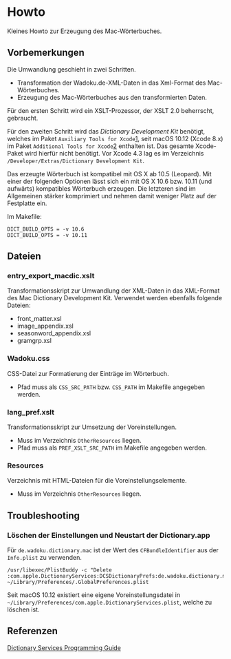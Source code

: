 # Howto

Kleines Howto zur Erzeugung des Mac-Wörterbuches.

## Vorbemerkungen

Die Umwandlung geschieht in zwei Schritten.

* Transformation der Wadoku.de-XML-Daten in das Xml-Format des Mac-Wörterbuches.
* Erzeugung des Mac-Wörterbuches aus den transformierten Daten.

Für den ersten Schritt wird ein XSLT-Prozessor, der XSLT 2.0 beherrscht, gebraucht.

Für den zweiten Schritt wird das *Dictionary Development Kit* benötigt,
welches im Paket ``Auxiliary Tools for Xcode``[1](https://developer.apple.com/downloads/index.action),
seit macOS 10.12 (Xcode 8.x) im Paket ``Additional Tools for Xcode``[2](http://adcdownload.apple.com/Developer_Tools/Additional_Tools_for_Xcode_8/Additional_Tools_for_Xcode_8_beta.dmg)
enthalten ist. Das gesamte Xcode-Paket wird hierfür nicht benötigt.
Vor Xcode 4.3 lag es im Verzeichnis ``/Developer/Extras/Dictionary Development Kit``.

Das erzeugte Wörterbuch ist kompatibel mit OS X ab 10.5 (Leopard).
Mit einer der folgenden Optionen lässt sich ein mit OS X 10.6 bzw. 10.11
(und aufwärts) kompatibles Wörterbuch erzeugen.
Die letzteren sind im Allgemeinen stärker komprimiert und nehmen damit weniger Platz 
auf der Festplatte ein.

Im Makefile:
```
DICT_BUILD_OPTS = -v 10.6
DICT_BUILD_OPTS = -v 10.11
```

## Dateien

### entry_export_macdic.xslt

Transformationsskript zur Umwandlung der XML-Daten in das XML-Format
des Mac Dictionary Development Kit.
Verwendet werden ebenfalls folgende Dateien:

* front_matter.xsl
* image_appendix.xsl
* seasonword_appendix.xsl
* gramgrp.xsl

### Wadoku.css

CSS-Datei zur Formatierung der Einträge im Wörterbuch.

* Pfad muss als ``CSS_SRC_PATH`` bzw. ``CSS_PATH`` im Makefile angegeben werden.

### lang_pref.xslt

Transformationsskript zur Umsetzung der Voreinstellungen.

* Muss im Verzeichnis ``OtherResources`` liegen.
* Pfad muss als ``PREF_XSLT_SRC_PATH`` im Makefile angegeben werden.

### Resources

Verzeichnis mit HTML-Dateien für die Voreinstellungselemente.

* Muss im Verzeichnis ``OtherResources`` liegen.

## Troubleshooting

### Löschen der Einstellungen und Neustart der Dictionary.app

Für ```de.wadoku.dictionary.mac``` ist der Wert des ```CFBundleIdentifier``` aus der ```Info.plist``` zu verwenden.
```
/usr/libexec/PlistBuddy -c "Delete :com.apple.DictionaryServices:DCSDictionaryPrefs:de.wadoku.dictionary.mac" ~/Library/Preferences/.GlobalPreferences.plist
```

Seit macOS 10.12 existiert eine eigene Voreinstellungsdatei in ```~/Library/Preferences/com.apple.DictionaryServices.plist```, welche zu löschen ist.

## Referenzen

[Dictionary Services Programming Guide](http://developer.apple.com/library/mac/#documentation/UserExperience/Conceptual/DictionaryServicesProgGuide/Introduction/Introduction.html)
